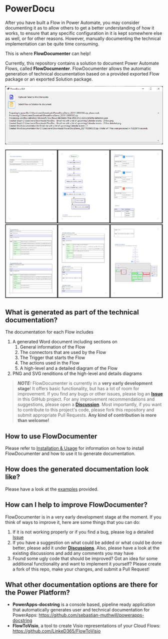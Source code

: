 # PowerDocu
After you have built a Flow in Power Automate, you may consider documenting it as to allow others to get a better understanding of how it works, to ensure that any specific configuration in it is kept somewhere else as well, or for other reasons. However, manually documenting the technical implementation can be quite time consuming.

This is where **FlowDocumenter** can help!

Currently, this repository contains a solution to document Power Automate Flows, called **FlowDocumenter**. FlowDocumenter allows the automatic generation of technical documentation based on a provided exported Flow package or an exported Solution package.

![PowerDocu.GUI](Images/PowerDocu.GUI.png)

![Example of generated Word documentation](Images/Weather-Flow-Documentation-1.png)
![Example of generated Word documentation](Images/Weather-Flow-Documentation-2.png)


## What is generated as part of the technical documentation?

The documentation for each Flow includes

1. A generated Word document including sections on
    1. General information of the Flow
    2. The connectors that are used by the Flow
    3. The Trigger that starts the Flow
    4. The actions used in the Flow
    5. A high-level and a detailed diagram of the Flow
2. PNG and SVG renditions of the high-level and details diagrams


> **_NOTE:_** FlowDocumenter is currently in a **very early development stage**! It offers basic functionality, but has a lot of room for improvement. If you find any bugs or other issues, please log an **[Issue](https://github.com/modery/PowerDocu/issues)** in this GitHub project. For any improvement recommendations and suggestions, please open a **[Discussion](https://github.com/modery/PowerDocu/discussions)**. Most importantly, if you want to contribute to this project's code, please fork this repository and submit appropriate Pull Requests. **Any kind of contribution is more than welcome!**

## How to use FlowDocumenter

Please refer to [Installation & Usage](installation.md) for information on how to install FlowDocumenter and how to use it to generate documentation.

## How does the generated documentation look like?

Please have a look at the [examples](examples/examples.md) provided.

## How can I help to improve FlowDocumenter?

FlowDocumenter is in a very early development stage at the moment. If you think of ways to improve it, here are some things that you can do:
1. If it is not working properly or if you find a bug, please log a detailed [Issue](https://github.com/modery/PowerDocu/issues)
2. If you have a suggestion on what could be added or what could be done better, please add it under **[Discussions](https://github.com/modery/PowerDocu/discussions)**. Also, please have a look at the existing discussions and add any comments you may have
3. Found some ugly code that should be improved? Got an idea for some additional functionality and want to implement it yourself? Please create a fork of this repo, make your changes, and submit a Pull Request!


## What other documentation options are there for the Power Platform?

- **PowerApps-docstring** is a console based, pipeline ready application that automatically generates user and technical documentation for PowerApps: https://github.com/sebastian-muthwill/powerapps-docstring
- **FlowToVisio**, a tool to create Visio representations of your Cloud Flows: https://github.com/LinkeD365/FlowToVisio